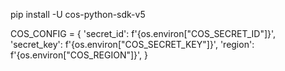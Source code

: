 


pip install -U cos-python-sdk-v5


COS_CONFIG = {
    'secret_id': f'{os.environ["COS_SECRET_ID"]}',
    'secret_key': f'{os.environ["COS_SECRET_KEY"]}',
    'region': f'{os.environ["COS_REGION"]}',
}